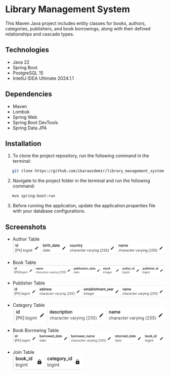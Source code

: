 # Library Management System


This Maven Java project includes entity classes for books, authors, categories, publishers, and book borrowings, along with their defined relationships and cascade types.
## Technologies
* Java 22
* Spring Boot
* PostgreSQL 15
* IntelliJ IDEA Ultimate 2024.1.1 

## Dependencies
* Maven
* Lombok
* Spring Web
* Spring Boot DevTools
* Spring Data JPA

## Installation

1. To clone the project repository, run the following command in the terminal:
```bash
   git clone https://github.com/ikaraozdemir/library_management_system.git
   ```
2. Navigate to the project folder in the terminal and run the following command:
   
```bash
   mvn spring-boot:run
```
3. Before running the application, update the application.properties file with your database configurations.
## Screenshots

- Author Table  
  ![author](screenshots/author_table.png)

- Book Table  
  ![book](screenshots/book_table.png)

- Publisher Table  
  ![publisher](screenshots/publisher_table.png)

- Category Table  
  ![category](screenshots/category_table.png)

- Book Borrowing Table  
  ![book_borrowing](screenshots/book_borrowing_table.png)

- Join Table  
  ![book_categories](screenshots/book_categories_table.png)


